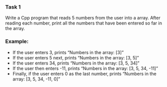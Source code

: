 ### Task 1

Write a Cpp program that reads 5 numbers from the user into a array. After reading each number, print all the numbers that have been entered so far in the array.

### Example:

- If the user enters 3, prints “Numbers in the array: [3]”
- If the user enters 5 next, prints “Numbers in the array: [3, 5]”
- If the user enters 34, prints “Numbers in the array: [3, 5, 34]”
- If the user then enters -11, prints “Numbers in the array: [3, 5, 34, -11]”
- Finally, if the user enters 0 as the last number, prints “Numbers in the array: [3, 5, 34, -11, 0]”
